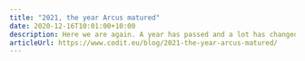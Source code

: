 ```yaml
---
title: "2021, the year Arcus matured"
date: 2020-12-16T10:01:00+10:00
description: Here we are again. A year has passed and a lot has changed on the Arcus front. This post will summarize the biggest changes made in 2021.
articleUrl: https://www.codit.eu/blog/2021-the-year-arcus-matured/
---
```

